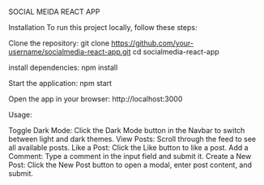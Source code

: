 SOCIAL MEIDA REACT APP

Installation
To run this project locally, follow these steps:

Clone the repository: git clone https://github.com/your-username/socialmedia-react-app.git
cd socialmedia-react-app

install dependencies: npm install

Start the application: npm start

Open the app in your browser: http://localhost:3000

Usage:

Toggle Dark Mode: Click the Dark Mode button in the Navbar to switch between light and dark themes.
View Posts: Scroll through the feed to see all available posts.
Like a Post: Click the Like button to like a post.
Add a Comment: Type a comment in the input field and submit it.
Create a New Post: Click the New Post button to open a modal, enter post content, and submit.
